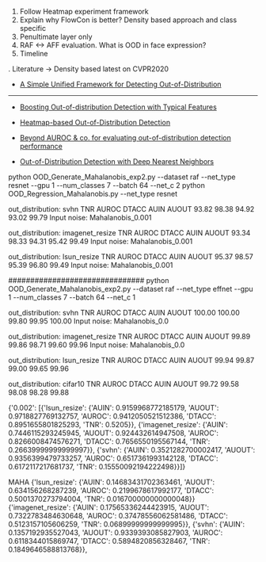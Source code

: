 1. Follow Heatmap experiment framework
2. Explain why FlowCon is better? Density based approach and class specific
3. Penultimate layer only
4. RAF <-> AFF evaluation. What is OOD in face expression?
5. Timeline





. Literature -> Density based latest on CVPR2020
  + [A Simple Unified Framework for Detecting Out-of-Distribution](https://proceedings.neurips.cc/paper/2018/file/abdeb6f575ac5c6676b747bca8d09cc2-Paper.pdf)


************************
  + [Boosting Out-of-distribution Detection with
Typical Features](https://proceedings.neurips.cc/paper_files/paper/2022/file/82b0c1b954b6ef9f3cfb664a82b201bb-Paper-Conference.pdf)

  + [Heatmap-based Out-of-Distribution Detection](https://openaccess.thecvf.com/content/WACV2023/papers/Hornauer_Heatmap-Based_Out-of-Distribution_Detection_WACV_2023_paper.pdf)
  + [Beyond AUROC & co. for evaluating
out-of-distribution detection performance](https://openaccess.thecvf.com/content/CVPR2023W/SAIAD/papers/Humblot-Renaux_Beyond_AUROC__Co._for_Evaluating_Out-of-Distribution_Detection_Performance_CVPRW_2023_paper.pdf)

  + [Out-of-Distribution Detection with Deep Nearest Neighbors](https://proceedings.mlr.press/v162/sun22d/sun22d.pdf)

python OOD_Generate_Mahalanobis_exp2.py --dataset raf --net_type resnet --gpu 1 --num_classes 7 --batch 64 --net_c 2
python OOD_Regression_Mahalanobis.py --net_type resnet


out_distribution: svhn
 TNR    AUROC  DTACC  AUIN   AUOUT
 93.82  98.38  94.92  93.02  99.79
Input noise: Mahalanobis_0.001

out_distribution: imagenet_resize
 TNR    AUROC  DTACC  AUIN   AUOUT
 93.34  98.33  94.31  95.42  99.49
Input noise: Mahalanobis_0.001

out_distribution: lsun_resize
 TNR    AUROC  DTACC  AUIN   AUOUT
 95.37  98.57  95.39  96.80  99.49
Input noise: Mahalanobis_0.001

###############################
python OOD_Generate_Mahalanobis_exp2.py --dataset raf --net_type effnet --gpu 1 --num_classes 7 --batch 64 --net_c 1


out_distribution: svhn
 TNR    AUROC  DTACC  AUIN   AUOUT 
100.00 100.00  99.80  99.95 100.00
Input noise: Mahalanobis_0.0

out_distribution: imagenet_resize
 TNR    AUROC  DTACC  AUIN   AUOUT 
 99.89  99.86  98.71  99.60  99.96
Input noise: Mahalanobis_0.0

out_distribution: lsun_resize
 TNR    AUROC  DTACC  AUIN   AUOUT 
 99.94  99.87  99.00  99.65  99.96

out_distribution: cifar10
 TNR    AUROC  DTACC  AUIN   AUOUT 
 99.72  99.58  98.08  98.28  99.88










  {'0.002': [{'lsun_resize': {'AUIN': 0.9159968772185179,
                                         'AUOUT': 0.9718827769132757,
                                         'AUROC': 0.9412050521512386,
                                         'DTACC': 0.8951655801825293,
                                         'TNR': 0.5205}},
                        {'imagenet_resize': {'AUIN': 0.7446115293245945,
                                             'AUOUT': 0.924432614947508,
                                             'AUROC': 0.8266008474576271,
                                             'DTACC': 0.7656550195567144,
                                             'TNR': 0.26639999999999997}},
                        {'svhn': {'AUIN': 0.3521282700002417,
                                  'AUOUT': 0.9356399479733257,
                                  'AUROC': 0.6517361993142128,
                                  'DTACC': 0.6172117217681737,
                                  'TNR': 0.15550092194222498}}]}


MAHA
    {'lsun_resize': {'AUIN': 0.14683431702363461,
                    'AUOUT': 0.634156268287239,
                    'AUROC': 0.2199678617992177,
                    'DTACC': 0.5001370273794004,
                    'TNR': 0.016700000000000048}}
{'imagenet_resize': {'AUIN': 0.17565336244423915,
                  'AUOUT': 0.7322783484630648,
                  'AUROC': 0.37478556062581486,
                  'DTACC': 0.5123157105606259,
                  'TNR': 0.06899999999999995}},
  {'svhn': {'AUIN': 0.1357192935527043,
            'AUOUT': 0.9339393085827903,
            'AUROC': 0.6118344015869747,
            'DTACC': 0.5894820856328467,
            'TNR': 0.1849646588813768}},